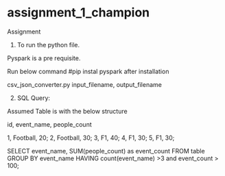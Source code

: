 # assignment_1_champion
Assignment

1. To run the python file.

Pyspark is a pre requisite.

Run below command
#pip instal pyspark
after installation

csv_json_converter.py input_filename, output_filename

2. SQL Query:

Assumed Table is with the below structure

id,	event_name, people_count

1, 	Football, 	20;
2, 	Football, 	30;
3, 	F1, 		40;
4, 	F1, 		30;
5, 	F1, 		30;


SELECT event_name, SUM(people_count) as event_count
FROM table
GROUP BY event_name
HAVING count(event_name) >3 and event_count > 100;
